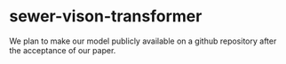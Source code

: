 # sewer-vison-transformer

We plan to make our model publicly available on a github repository after the acceptance of our paper. 
